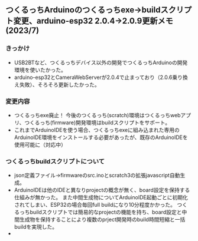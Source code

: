 ## つくるっちArduinoのつくるっちexe→buildスクリプト変更、arduino-esp32 2.0.4→2.0.9更新メモ (2023/7)

### きっかけ

* USB2BTなど、つくるっちデバイス以外の開発でつくるっちArduinoの開発環境を使いたかった。
* arduino-esp32とCameraWebServerが2.0.4で止まっており（2.0.6乗り換え失敗）、そろそろ更新したかった。  

### 変更内容

* つくるっちexe廃止！ 今後のつくるっち(scratch)環境はつくるっちwebアプリ、つくるっち(firmware)開発環境はbuildスクリプトをサポート。
* これまでArduinoIDEを使う場合、つくるっちexeに組み込まれた専用のArduinoIDE環境をインストールする必要があったが、既存のArduinoIDEを使用可能に（対応中）

### つくるっちbuildスクリプトについて

* json定義ファイル→firmwareのsrc.inoとscratch3の拡張javascript自動生成。
* ArduinoIDEは他のIDEと異なりprojectの概念が無く、board設定を保持する仕組みが無かった。
また中間生成物についてArduinoIDE起動ごとに初期化されてしまい、ESP32の場合毎回full buildになり10分程度かかった。
つくるっちbuildスクリプトでは簡易的なprojectの機能を持ち、board設定と中間生成物を保持することにより複数のprject開発時のbuild時間短縮と一括buildを実現した。
* 
